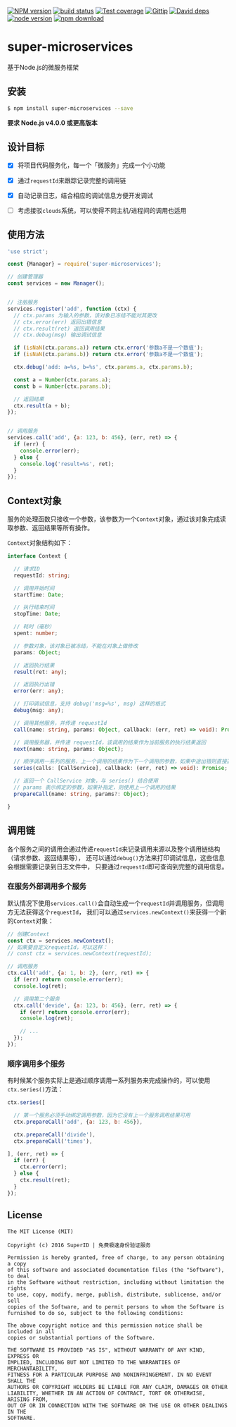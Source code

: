 [![NPM version][npm-image]][npm-url]
[![build status][travis-image]][travis-url]
[![Test coverage][coveralls-image]][coveralls-url]
[![Gittip][gittip-image]][gittip-url]
[![David deps][david-image]][david-url]
[![node version][node-image]][node-url]
[![npm download][download-image]][download-url]

[npm-image]: https://img.shields.io/npm/v/super-microservices.svg?style=flat-square
[npm-url]: https://npmjs.org/package/super-microservices
[travis-image]: https://img.shields.io/travis/SuperID/super-microservices.svg?style=flat-square
[travis-url]: https://travis-ci.org/SuperID/super-microservices
[coveralls-image]: https://img.shields.io/coveralls/SuperID/super-microservices.svg?style=flat-square
[coveralls-url]: https://coveralls.io/r/SuperID/super-microservices?branch=master
[gittip-image]: https://img.shields.io/gittip/leizongmin.svg?style=flat-square
[gittip-url]: https://www.gittip.com/leizongmin/
[david-image]: https://img.shields.io/david/SuperID/super-microservices.svg?style=flat-square
[david-url]: https://david-dm.org/SuperID/super-microservices
[node-image]: https://img.shields.io/badge/node.js-%3E=_4.0-green.svg?style=flat-square
[node-url]: http://nodejs.org/download/
[download-image]: https://img.shields.io/npm/dm/super-microservices.svg?style=flat-square
[download-url]: https://npmjs.org/package/super-microservices


# super-microservices
基于Node.js的微服务框架

## 安装

```bash
$ npm install super-microservices --save
```

**要求 Node.js v4.0.0 或更高版本**


## 设计目标

+ [x] 将项目代码服务化，每一个「微服务」完成一个小功能
+ [x] 通过`requestId`来跟踪记录完整的调用链
+ [x] 自动记录日志，结合相应的调试信息方便开发调试
+ [ ] 考虑接驳`clouds`系统，可以使得不同主机/进程间的调用也适用


## 使用方法

```javascript
'use strict';

const {Manager} = require('super-microservices');

// 创建管理器
const services = new Manager();


// 注册服务
services.register('add', function (ctx) {
  // ctx.params 为输入的参数，该对象已冻结不能对其更改
  // ctx.error(err) 返回出错信息
  // ctx.result(ret) 返回调用结果
  // ctx.debug(msg) 输出调试信息

  if (isNaN(ctx.params.a)) return ctx.error('参数a不是一个数值');
  if (isNaN(ctx.params.b)) return ctx.error('参数a不是一个数值');

  ctx.debug('add: a=%s, b=%s', ctx.params.a, ctx.params.b);

  const a = Number(ctx.params.a);
  const b = Number(ctx.params.b);

  // 返回结果
  ctx.result(a + b);
});


// 调用服务
services.call('add', {a: 123, b: 456}, (err, ret) => {
  if (err) {
    console.error(err);
  } else {
    console.log('result=%s', ret);
  }
});
```


## Context对象

服务的处理函数只接收一个参数，该参数为一个`Context`对象，通过该对象完成读取参数、返回结果等所有操作。

`Context`对象结构如下：

```typescript
interface Context {

  // 请求ID
  requestId: string;

  // 调用开始时间
  startTime: Date;

  // 执行结束时间
  stopTime: Date;

  // 耗时（毫秒）
  spent: number;

  // 参数对象，该对象已被冻结，不能在对象上做修改
  params: Object;

  // 返回执行结果
  result(ret: any);

  // 返回执行出错
  error(err: any);

  // 打印调试信息，支持 debug('msg=%s', msg) 这样的格式
  debug(msg: any);

  // 调用其他服务，并传递 requestId
  call(name: string, params: Object, callback: (err, ret) => void): Promise;

  // 调用服务器，并传递 requestId，该调用的结果作为当前服务的执行结果返回
  next(name: string, params: Object);

  // 顺序调用一系列的服务，上一个调用的结果作为下一个调用的参数，如果中途出错则直接返回
  series(calls: [CallService], callback: (err, ret) => void): Promise;

  // 返回一个 CallService 对象，与 series() 结合使用
  // params 表示绑定的参数，如果补指定，则使用上一个调用的结果
  prepareCall(name: string, params?: Object);

}
```


## 调用链

各个服务之间的调用会通过传递`requestId`来记录调用来源以及整个调用链结构（请求参数、返回结果等），
还可以通过`debug()`方法来打印调试信息，这些信息会根据需要记录到日志文件中，
只要通过`requestId`即可查询到完整的调用信息。

### 在服务外部调用多个服务

默认情况下使用`services.call()`会自动生成一个`requestId`并调用服务，但调用方无法获得这个`requestId`，
我们可以通过`services.newContext()`来获得一个新的`Context`对象：

```javascript
// 创建Context
const ctx = services.newContext();
// 如果要自定义requestId，可以这样：
// const ctx = services.newContext(requestId);

// 调用服务
ctx.call('add', {a: 1, b: 2}, (err, ret) => {
  if (err) return console.error(err);
  console.log(ret);

  // 调用第二个服务
  ctx.call('devide', {a: 123, b: 456}, (err, ret) => {
    if (err) return console.error(err);
    console.log(ret);

    // ...
  });
});
```

### 顺序调用多个服务

有时候某个服务实际上是通过顺序调用一系列服务来完成操作的，可以使用`ctx.series()`方法：

```javascript
ctx.series([

  // 第一个服务必须手动绑定调用参数，因为它没有上一个服务调用结果可用
  ctx.prepareCall('add', {a: 123, b: 456}),

  ctx.prepareCall('divide'),
  ctx.prepareCall('times'),

], (err, ret) => {
  if (err) {
    ctx.error(err);
  } else {
    ctx.result(ret);
  }
});
```



## License

```
The MIT License (MIT)

Copyright (c) 2016 SuperID | 免费极速身份验证服务

Permission is hereby granted, free of charge, to any person obtaining a copy
of this software and associated documentation files (the "Software"), to deal
in the Software without restriction, including without limitation the rights
to use, copy, modify, merge, publish, distribute, sublicense, and/or sell
copies of the Software, and to permit persons to whom the Software is
furnished to do so, subject to the following conditions:

The above copyright notice and this permission notice shall be included in all
copies or substantial portions of the Software.

THE SOFTWARE IS PROVIDED "AS IS", WITHOUT WARRANTY OF ANY KIND, EXPRESS OR
IMPLIED, INCLUDING BUT NOT LIMITED TO THE WARRANTIES OF MERCHANTABILITY,
FITNESS FOR A PARTICULAR PURPOSE AND NONINFRINGEMENT. IN NO EVENT SHALL THE
AUTHORS OR COPYRIGHT HOLDERS BE LIABLE FOR ANY CLAIM, DAMAGES OR OTHER
LIABILITY, WHETHER IN AN ACTION OF CONTRACT, TORT OR OTHERWISE, ARISING FROM,
OUT OF OR IN CONNECTION WITH THE SOFTWARE OR THE USE OR OTHER DEALINGS IN THE
SOFTWARE.
```
